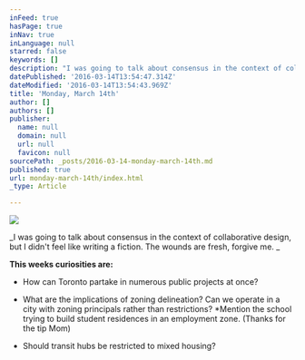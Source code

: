 ```yaml
---
inFeed: true
hasPage: true
inNav: true
inLanguage: null
starred: false
keywords: []
description: "I was going to talk about consensus in the context of collaborative design, but I didn't feel like writing a fiction. The wounds are fresh, forgive me.\_"
datePublished: '2016-03-14T13:54:47.314Z'
dateModified: '2016-03-14T13:54:43.969Z'
title: 'Monday, March 14th'
author: []
authors: []
publisher:
  name: null
  domain: null
  url: null
  favicon: null
sourcePath: _posts/2016-03-14-monday-march-14th.md
published: true
url: monday-march-14th/index.html
_type: Article

---
```

![](https://the-grid-user-content.s3-us-west-2.amazonaws.com/663d631e-51c4-496d-aa14-f024d49d7dc9.jpg)

_I was going to talk about consensus in the context of collaborative design, but I didn't feel like writing a fiction. The wounds are fresh, forgive me. _

**This weeks curiosities are:**

- How can Toronto partake in numerous public projects at once? 

- What are the implications of zoning delineation? Can we operate in a city with zoning principals rather than restrictions? \*Mention the school trying to build student residences in an employment zone. (Thanks for the tip Mom)

- Should transit hubs be restricted to mixed housing?